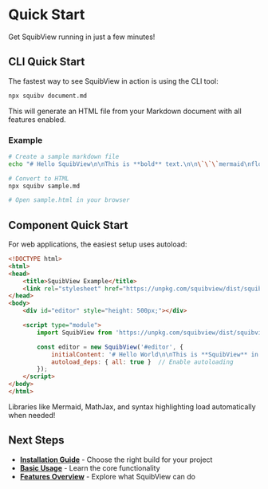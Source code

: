 # Quick Start

Get SquibView running in just a few minutes!

## CLI Quick Start

The fastest way to see SquibView in action is using the CLI tool:

```bash
npx squibv document.md
```

This will generate an HTML file from your Markdown document with all features enabled.

### Example

```bash
# Create a sample markdown file
echo "# Hello SquibView\n\nThis is **bold** text.\n\n\`\`\`mermaid\nflowchart TD\n    A[Start] --> B[Process]\n    B --> C[End]\n\`\`\`" > sample.md

# Convert to HTML
npx squibv sample.md

# Open sample.html in your browser
```

## Component Quick Start

For web applications, the easiest setup uses autoload:

```html
<!DOCTYPE html>
<html>
<head>
    <title>SquibView Example</title>
    <link rel="stylesheet" href="https://unpkg.com/squibview/dist/squibview.min.css">
</head>
<body>
    <div id="editor" style="height: 500px;"></div>

    <script type="module">
        import SquibView from 'https://unpkg.com/squibview/dist/squibview.esm.min.js';

        const editor = new SquibView('#editor', {
            initialContent: '# Hello World\n\nThis is **SquibView** in action!\n\n```mermaid\ngraph TD\n  A --> B\n```',
            autoload_deps: { all: true }  // Enable autoloading
        });
    </script>
</body>
</html>
```

Libraries like Mermaid, MathJax, and syntax highlighting load automatically when needed!

## Next Steps

- **[Installation Guide](./02-installation.md)** - Choose the right build for your project
- **[Basic Usage](./03-basic-usage.md)** - Learn the core functionality
- **[Features Overview](../features/01-markdown-support.md)** - Explore what SquibView can do